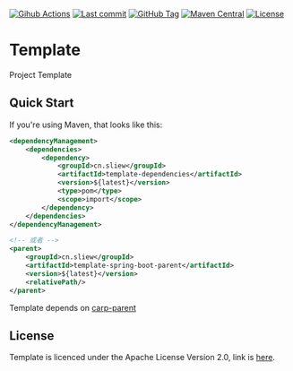 [![Gihub Actions](https://github.com/flowerfine/flinkful/actions/workflows/ci.yml/badge.svg?branch=main)](https://github.com/flowerfine/flinkful/actions) [![Last commit](https://img.shields.io/github/last-commit/flowerfine/flinkful.svg)](https://github.com/flowerfine/flinkful) [![GitHub Tag](https://img.shields.io/github/v/tag/flowerfine/flinkful)](https://github.com/flowerfine/flinkful/tags) [![Maven Central](https://img.shields.io/maven-central/v/cn.sliew/flinkful)](https://maven-badges.herokuapp.com/maven-central/cn.sliew/flinkful) [![License](https://img.shields.io/github/license/flowerfine/flinkful.svg)](http://www.apache.org/licenses/LICENSE-2.0.html)

# Template

Project Template

## Quick Start

If you're using Maven, that looks like this:

```xml
<dependencyManagement>
    <dependencies>
        <dependency>
            <groupId>cn.sliew</groupId>
            <artifactId>template-dependencies</artifactId>
            <version>${latest}</version>
            <type>pom</type>
            <scope>import</scope>
        </dependency>
    </dependencies>
</dependencyManagement>

<!-- 或者 -->
<parent>
    <groupId>cn.sliew</groupId>
    <artifactId>template-spring-boot-parent</artifactId>
    <version>${latest}</version>
    <relativePath/>
</parent>
```

Template depends on [carp-parent](https://github.com/flowerfine/carp-parent)

## License

Template is licenced under the Apache License Version 2.0, link is [here](https://www.apache.org/licenses/LICENSE-2.0.txt).